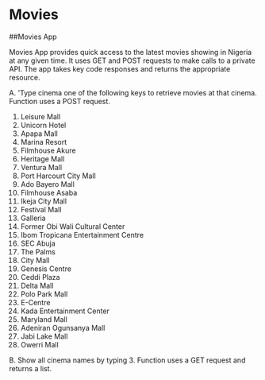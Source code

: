 # Movies

##Movies App

Movies App provides quick access to the latest movies showing in Nigeria at any given time. It uses GET and POST requests to make calls to a private API. The app takes key code responses and returns the appropriate resource.

A. 'Type cinema one of the following keys to retrieve movies at that cinema. Function uses a POST request.

1.	Leisure Mall
2.	Unicorn Hotel
3.	Apapa Mall
4.	Marina Resort
5.	Filmhouse Akure
6.	Heritage Mall
7.	Ventura Mall
8.	Port Harcourt City Mall
9.	Ado Bayero Mall
10.	Filmhouse Asaba
11.	Ikeja City Mall
12.	Festival Mall 
13.	Galleria
14.	Former Obi Wali Cultural Center
15.	Ibom Tropicana Entertainment Centre
16.	SEC Abuja
17.	The Palms
18.	City Mall
19.	Genesis Centre
20.	Ceddi Plaza
21.	Delta Mall
22.	Polo Park Mall
23.	E-Centre
24.	Kada Entertainment Center
25.	Maryland Mall
26.	Adeniran Ogunsanya Mall
27.	Jabi Lake Mall
28.	Owerri Mall
  

B.  Show all cinema names by typing 3. Function uses a GET request and returns a list.
